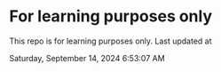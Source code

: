 # For learning purposes only
This repo is for learning purposes only.
Last updated at

Saturday, September 14, 2024 6:53:07 AM

